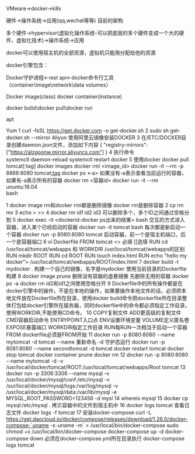 VMware->docker->k8s

硬件->操作系统->应用(qq,wechat等等) 目前的架构

多个硬件->hypervisor(虚拟化操作系统-可以把底层的多个硬件变成一个大的硬件，虚拟化技术)->操作系统->应用

docker可以使用宿主机的全部资源，虚拟机只能用分配给他的资源

docker引擎包含：

Docker守护进程<-rest api<-docker命令行工具（container\image\network\data volumes）

Docker image(class) docker container(instance)

docker bulid\docker pull\docker run



apt

Yum
1  curl -fsSL https://get.docker.com -o get-docker.sh
2  sudo sh get-docker.sh --mirror Aliyun  使用阿里云镜像安装DOCKER
3  在/ETC/DOCKER目录创建daemon.json文件，添加如下内容
{
	"registry-mirrors": ["https://alzgoonw.mirror.aliyuncs.com"]
}
4 执行命令  
 systemctl daemon-reload
 systemctl restart docker
5 使用docker
 docker pull tomcat[:tag] 
 docker images
 docker rmi <image_id>
 docker run -it --rm -p 8888:8080 tomcat[:tag](第一个端口是在容器中的端口，第二个端口是宿主机的端口)
 docker ps <-a> 如果没有-a表示查看当前运行的容器，如果有-a表示所有的容器
 docker rm <容器id>
 docker run -it --rm \
 ununtu:16.04 \
 bash

1 docker image rm和docker rmi都是删除镜像  docker rm是删除容器
2 cp rm mv
3 echo > >>
4 docker rm id1 id2 id3 可以删除多个，多个ID之间通过空格分割
5 docker exec -it <dockerid-docker ps出来的结果> bash  交互的方式进入容器，进入某个已经启动的容器
  docker run -it tomcat bash 每次都是新启动一个容器
  docker run -p 8080:8080 tomcat 启动容器，前一个是宿主机端口，后一个是容器端口
6 vi Dockerfile
  FROM tomcat
  <> 必填   []选填
  RUN cd /usr/local/tomcat/webapps   和  WORKDIR /usr/local/tomcat/webapps的区别
  RUN mkdir ROOT
  RUN cd ROOT
  RUN touch index.html
  RUN echo "hello my docker"> /usr/local/tomcat/webapps/ROOT/index.html
7 docker build -t mydocker .   构建一个自己的镜像，名字是mydocker 使用当前目录的Dockerfile构建
8 docker image prune 删除没有容器的虛悬镜像  先删除无用的容器  docker ps -a  docker rm <id1> <id2> id2和id1之间使用空格分开
9 Dockerfile中的所有操作都是在docker引擎中的操作，不是在本地的操作，如果要操作本地文件的话，必须把本地文件放在Dockerfile所在目录，使用docker build命令把dockerfile所在目录整体打包给docker引擎所在服务器，同时dockerfile中的命令都必须指定工作目录，使用WORKDIR,不能使用CD命令。
10 COPY复制文件 ADD更高级的复制文件 CMD容器启动命令 ENTRYPOINT入口点 ENV设置环境变量 VOLUME定义匿名卷 EXPOSE暴露端口 WORKDIR指定工作目录 RUN每RUN一次相当于启动一个容器 FROM dockerfile必须是FROM开始
11 docker run -p 8080:8080 --name mytomcat -d tomcat  --name 重新命名  -d 守护态运行
   docker run -p 8081:8080 --name secondtomcat -d tomcat
   docker restart tomcat
   docker stop tomcat
   docker container prune  docker rm
12 docker run -p 8080:8080 --name mytomcat -d -v /usr/local/docker/tomcat/ROOT:/usr/local/tomcat/webapps/Root tomcat
13 docker run -p 3306:3306 --name mysql -v /usr/local/docker/mysql/conf:/etc/mysql -v /sur/local/docker/mysql/logs:/var/log/mysql -v /usr/local/docker/mysql/data:/var/lib/mysql -e MYSQL_ROOT_PASSWORD=123456 -d mysl
14 whereis mysql
15 docker cp mysql:/etc/mysql . 拷贝容器中的文件到宿主机中
16 docker logs tomcat  查看日志文件 docker logs -f tomcat
17 安装docker-compose
curl -L https://get.daocloud.io/docker/compose/releases/download/1.26.0/docker-compose-`uname -s`-`uname -m` > /usr/local/bin/docker-compose
sudo chmod +x /usr/local/bin/docker-compose
docker-compose up -d
docker-compose down  必须在docker-compose.yml所在目录执行
docker-compose logs tomcat


   
 
